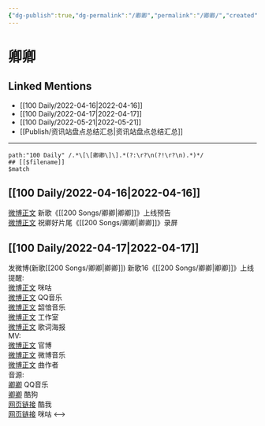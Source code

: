 ```yaml
---
{"dg-publish":true,"dg-permalink":"/卿卿","permalink":"/卿卿/","created":"2022-11-25T16:47:46.000+08:00","updated":"2023-04-10T15:34:54.352+08:00"}
---
```


# 卿卿

## Linked Mentions
- [[100 Daily/2022-04-16\|2022-04-16]]
- [[100 Daily/2022-04-17\|2022-04-17]]
- [[100 Daily/2022-05-21\|2022-05-21]]
- [[Publish/资讯站盘点总结汇总\|资讯站盘点总结汇总]]


---

```expander
path:"100 Daily" /.*\[\[卿卿\]\].*(?:\r?\n(?!\r?\n).*)*/
## [[$filename]]
$match
```
## [[100 Daily/2022-04-16\|2022-04-16]]
[微博正文](https://m.weibo.cn/1266269835/4758962766090770) 新歌《[[200 Songs/卿卿\|卿卿]]》上线预告  
[微博正文](https://m.weibo.cn/6466290670/4758993413341384) 祝卿好片尾《[[200 Songs/卿卿\|卿卿]]》录屏
## [[100 Daily/2022-04-17\|2022-04-17]]
[](https://m.weibo.cn/1736988591/4759196833153466) 发微博(新歌[[200 Songs/卿卿\|卿卿]])
新歌16《[[200 Songs/卿卿\|卿卿]]》上线提醒:  
[微博正文](https://m.weibo.cn/1867028705/4759030721677167) 咪咕  
[微博正文](https://m.weibo.cn/2169129705/4759030709619116) QQ音乐  
[微博正文](https://m.weibo.cn/7425544436/4759035762969419) 韶愔音乐  
[微博正文](https://m.weibo.cn/7478855230/4759189761298325) 工作室  
[微博正文](https://m.weibo.cn/7425544436/4759228612350303) 歌词海报  
MV:  
[微博正文](https://m.weibo.cn/7567747913/4759182643300279) 官博  
[微博正文](https://m.weibo.cn/3252743925/4759211080420063) 微博音乐  
[微博正文](https://m.weibo.cn/1660361740/4759197835857026) 曲作者  
音源:  
[卿卿](https://weibo.cn/sinaurl?u=https%3A%2F%2Fi.y.qq.com%2Fv8%2Fplaysong.html%3Fsongid%3D352285679%26source%3Dyqq%26ADTAG%3Dhz_wb_sf%26channelId%3D10081987) QQ音乐  
[卿卿](https://weibo.cn/sinaurl?u=https%3A%2F%2Ft4.kugou.com%2Fsong.html%3Fid%3D1D5RD93zyV3) 酷狗  
[网页链接](https://weibo.cn/sinaurl?u=http%3A%2F%2Fm.kuwo.cn%2Fnewh5app%2Fplay_detail%2F217119526) 酷我  
[网页链接](https://weibo.cn/sinaurl?u=https%3A%2F%2Fh5.nf.migu.cn%2Fapp%2Fv4%2Fp%2Fshare%2Fsong%2Findex.html%3Fid%3D600919000006934611) 咪咕
<-->